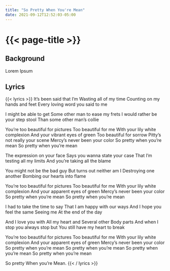 ```yaml
---
title: "So Pretty When You're Mean"
date: 2021-09-12T12:52:03-05:00
---
```

# {{< page-title >}}

## Background
Lorem Ipsum

## Lyrics
{{< lyrics >}}
It’s been said that I’m
Wasting all of my time
Counting on my hands and feet 
Every loving word you said to me

I might be able to get
Some other man to ease my frets 
I would rather be your step stool 
Than some other man’s collie

You’re too beautiful for pictures
Too beautiful for me
With your lily white complexion 
And your vibrant eyes of green
Too beautiful for sorrow
Pitty’s not really your scene
Mercy’s never been your color
So pretty when you’re mean
So pretty when you’re mean

The expression on your face
Says you wanna state your case
That I’m testing all my limits
And you’re taking all the blame

You might not be the bad guy
But turns out neither am I
Destroying one another
Bombing our hearts into flame

You’re too beautiful for pictures
Too beautiful for me
With your lily white complexion 
And your apparent eyes of green
Mercy’s never been your color
So pretty when you’re mean
So pretty when you’re mean

I had to take the time to say
That I am happy with our ways
And I hope you feel the same
Seeing me
At the end of the day

And I love you with
All my heart and
Several other
Body parts
And when I stop you always stop but
You still have my heart to break

You’re too beautiful for pictures
Too beautiful for me
With your lily white complexion
And your apparent eyes of green
Mercy’s never been your color
So pretty when you’re mean
So pretty when you’re mean
So pretty when you’re mean
So pretty when you’re mean

So pretty
When you’re
Mean.
{{< / lyrics >}}
